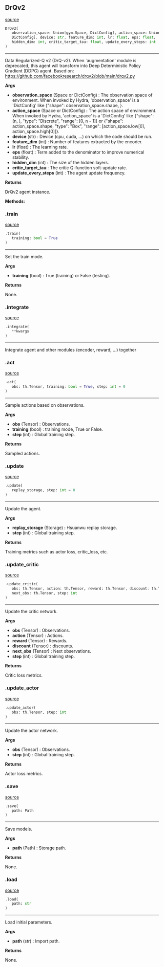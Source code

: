 #


## DrQv2
[source](https://github.com/RLE-Foundation/Hsuanwu\blob\main\hsuanwu/xploit/agent/drqv2.py\#L65)
```python 
DrQv2(
   observation_space: Union[gym.Space, DictConfig], action_space: Union[gym.Space,
   DictConfig], device: str, feature_dim: int, lr: float, eps: float,
   hidden_dim: int, critic_target_tau: float, update_every_steps: int
)
```


---
Data Regularized-Q v2 (DrQ-v2).
When 'augmentation' module is deprecated, this agent will transform into
    Deep Deterministic Policy Gradient (DDPG) agent.
Based on: https://github.com/facebookresearch/drqv2/blob/main/drqv2.py


**Args**

* **observation_space** (Space or DictConfig) : The observation space of environment. When invoked by Hydra,
    'observation_space' is a 'DictConfig' like {"shape": observation_space.shape, }.
* **action_space** (Space or DictConfig) : The action space of environment. When invoked by Hydra,
    'action_space' is a 'DictConfig' like
    {"shape": (n, ), "type": "Discrete", "range": [0, n - 1]} or
    {"shape": action_space.shape, "type": "Box", "range": [action_space.low[0], action_space.high[0]]}.
* **device** (str) : Device (cpu, cuda, ...) on which the code should be run.
* **feature_dim** (int) : Number of features extracted by the encoder.
* **lr** (float) : The learning rate.
* **eps** (float) : Term added to the denominator to improve numerical stability.
* **hidden_dim** (int) : The size of the hidden layers.
* **critic_target_tau**  : The critic Q-function soft-update rate.
* **update_every_steps** (int) : The agent update frequency.



**Returns**

DrQv2 agent instance.


**Methods:**


### .train
[source](https://github.com/RLE-Foundation/Hsuanwu\blob\main\hsuanwu/xploit/agent/drqv2.py\#L124)
```python
.train(
   training: bool = True
)
```

---
Set the train mode.


**Args**

* **training** (bool) : True (training) or False (testing).


**Returns**

None.

### .integrate
[source](https://github.com/RLE-Foundation/Hsuanwu\blob\main\hsuanwu/xploit/agent/drqv2.py\#L139)
```python
.integrate(
   **kwargs
)
```

---
Integrate agent and other modules (encoder, reward, ...) together

### .act
[source](https://github.com/RLE-Foundation/Hsuanwu\blob\main\hsuanwu/xploit/agent/drqv2.py\#L151)
```python
.act(
   obs: th.Tensor, training: bool = True, step: int = 0
)
```

---
Sample actions based on observations.


**Args**

* **obs** (Tensor) : Observations.
* **training** (bool) : training mode, True or False.
* **step** (int) : Global training step.


**Returns**

Sampled actions.

### .update
[source](https://github.com/RLE-Foundation/Hsuanwu\blob\main\hsuanwu/xploit/agent/drqv2.py\#L172)
```python
.update(
   replay_storage, step: int = 0
)
```

---
Update the agent.


**Args**

* **replay_storage** (Storage) : Hsuanwu replay storage.
* **step** (int) : Global training step.


**Returns**

Training metrics such as actor loss, critic_loss, etc.

### .update_critic
[source](https://github.com/RLE-Foundation/Hsuanwu\blob\main\hsuanwu/xploit/agent/drqv2.py\#L226)
```python
.update_critic(
   obs: th.Tensor, action: th.Tensor, reward: th.Tensor, discount: th.Tensor,
   next_obs: th.Tensor, step: int
)
```

---
Update the critic network.


**Args**

* **obs** (Tensor) : Observations.
* **action** (Tensor) : Actions.
* **reward** (Tensor) : Rewards.
* **discount** (Tensor) : discounts.
* **next_obs** (Tensor) : Next observations.
* **step** (int) : Global training step.


**Returns**

Critic loss metrics.

### .update_actor
[source](https://github.com/RLE-Foundation/Hsuanwu\blob\main\hsuanwu/xploit/agent/drqv2.py\#L275)
```python
.update_actor(
   obs: th.Tensor, step: int
)
```

---
Update the actor network.


**Args**

* **obs** (Tensor) : Observations.
* **step** (int) : Global training step.


**Returns**

Actor loss metrics.

### .save
[source](https://github.com/RLE-Foundation/Hsuanwu\blob\main\hsuanwu/xploit/agent/drqv2.py\#L301)
```python
.save(
   path: Path
)
```

---
Save models.


**Args**

* **path** (Path) : Storage path.


**Returns**

None.

### .load
[source](https://github.com/RLE-Foundation/Hsuanwu\blob\main\hsuanwu/xploit/agent/drqv2.py\#L319)
```python
.load(
   path: str
)
```

---
Load initial parameters.


**Args**

* **path** (str) : Import path.


**Returns**

None.
